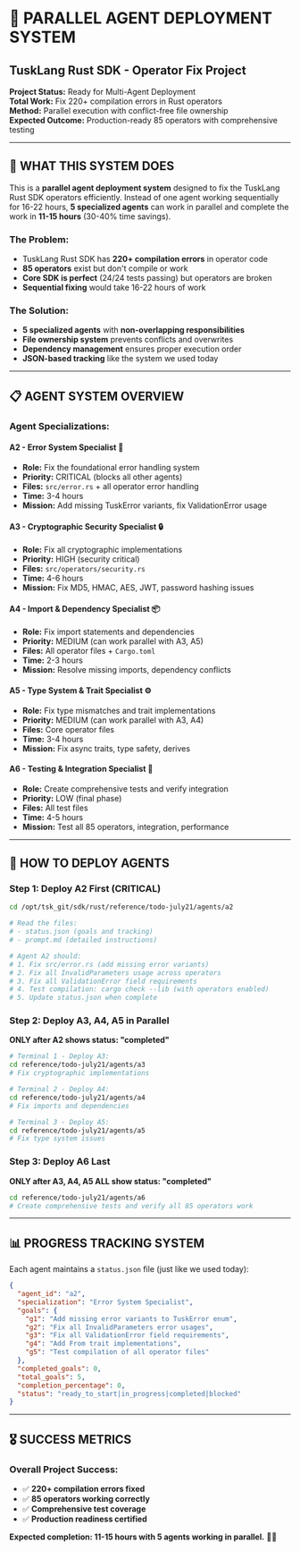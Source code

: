 # 🚀 **PARALLEL AGENT DEPLOYMENT SYSTEM**
## **TuskLang Rust SDK - Operator Fix Project**

**Project Status:** Ready for Multi-Agent Deployment  
**Total Work:** Fix 220+ compilation errors in Rust operators  
**Method:** Parallel execution with conflict-free file ownership  
**Expected Outcome:** Production-ready 85 operators with comprehensive testing  

---

## 🎯 **WHAT THIS SYSTEM DOES**

This is a **parallel agent deployment system** designed to fix the TuskLang Rust SDK operators efficiently. Instead of one agent working sequentially for 16-22 hours, **5 specialized agents** can work in parallel and complete the work in **11-15 hours** (30-40% time savings).

### **The Problem:**
- TuskLang Rust SDK has **220+ compilation errors** in operator code
- **85 operators** exist but don't compile or work
- **Core SDK is perfect** (24/24 tests passing) but operators are broken
- **Sequential fixing** would take 16-22 hours of work

### **The Solution:**
- **5 specialized agents** with **non-overlapping responsibilities**
- **File ownership system** prevents conflicts and overwrites
- **Dependency management** ensures proper execution order
- **JSON-based tracking** like the system we used today

---

## 📋 **AGENT SYSTEM OVERVIEW**

### **Agent Specializations:**

#### **A2 - Error System Specialist** 🚨
- **Role:** Fix the foundational error handling system
- **Priority:** CRITICAL (blocks all other agents)
- **Files:** `src/error.rs` + all operator error handling
- **Time:** 3-4 hours
- **Mission:** Add missing TuskError variants, fix ValidationError usage

#### **A3 - Cryptographic Security Specialist** 🔒  
- **Role:** Fix all cryptographic implementations
- **Priority:** HIGH (security critical)
- **Files:** `src/operators/security.rs` 
- **Time:** 4-6 hours
- **Mission:** Fix MD5, HMAC, AES, JWT, password hashing issues

#### **A4 - Import & Dependency Specialist** 📦
- **Role:** Fix import statements and dependencies
- **Priority:** MEDIUM (can work parallel with A3, A5)
- **Files:** All operator files + `Cargo.toml`
- **Time:** 2-3 hours  
- **Mission:** Resolve missing imports, dependency conflicts

#### **A5 - Type System & Trait Specialist** ⚙️
- **Role:** Fix type mismatches and trait implementations
- **Priority:** MEDIUM (can work parallel with A3, A4)
- **Files:** Core operator files
- **Time:** 3-4 hours
- **Mission:** Fix async traits, type safety, derives

#### **A6 - Testing & Integration Specialist** 🧪
- **Role:** Create comprehensive tests and verify integration
- **Priority:** LOW (final phase)
- **Files:** All test files
- **Time:** 4-5 hours
- **Mission:** Test all 85 operators, integration, performance

---

## 🚀 **HOW TO DEPLOY AGENTS**

### **Step 1: Deploy A2 First (CRITICAL)**
```bash
cd /opt/tsk_git/sdk/rust/reference/todo-july21/agents/a2

# Read the files:
# - status.json (goals and tracking)
# - prompt.md (detailed instructions)

# Agent A2 should:
# 1. Fix src/error.rs (add missing error variants)
# 2. Fix all InvalidParameters usage across operators
# 3. Fix all ValidationError field requirements  
# 4. Test compilation: cargo check --lib (with operators enabled)
# 5. Update status.json when complete
```

### **Step 2: Deploy A3, A4, A5 in Parallel**
**ONLY after A2 shows status: "completed"**

```bash
# Terminal 1 - Deploy A3:
cd reference/todo-july21/agents/a3
# Fix cryptographic implementations

# Terminal 2 - Deploy A4:  
cd reference/todo-july21/agents/a4
# Fix imports and dependencies

# Terminal 3 - Deploy A5:
cd reference/todo-july21/agents/a5  
# Fix type system issues
```

### **Step 3: Deploy A6 Last**
**ONLY after A3, A4, A5 ALL show status: "completed"**

```bash
cd reference/todo-july21/agents/a6
# Create comprehensive tests and verify all 85 operators work
```

---

## 📊 **PROGRESS TRACKING SYSTEM**

Each agent maintains a `status.json` file (just like we used today):

```json
{
  "agent_id": "a2",
  "specialization": "Error System Specialist",
  "goals": {
    "g1": "Add missing error variants to TuskError enum",
    "g2": "Fix all InvalidParameters error usages", 
    "g3": "Fix all ValidationError field requirements",
    "g4": "Add From trait implementations",
    "g5": "Test compilation of all operator files"
  },
  "completed_goals": 0,
  "total_goals": 5,
  "completion_percentage": 0,
  "status": "ready_to_start|in_progress|completed|blocked"
}
```

---

## 🎖️ **SUCCESS METRICS**

### **Overall Project Success:**
- ✅ **220+ compilation errors fixed**
- ✅ **85 operators working correctly** 
- ✅ **Comprehensive test coverage**
- ✅ **Production readiness certified**

**Expected completion: 11-15 hours with 5 agents working in parallel.** 🚀🦀 